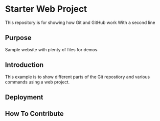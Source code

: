 # Starter Web Project

This repository is for showing how Git and GitHub work
With a second line

## Purpose

Sample website with plenty of files for demos

## Introduction

This example is to show different parts of the Git repostiory and various commands using a web project.

## Deployment


## How To Contribute


